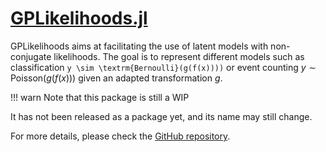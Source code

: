 # [GPLikelihoods.jl](https://github.com/JuliaGaussianProcesses/GPLikelihoods.jl/)

GPLikelihoods aims at facilitating the use of latent models with non-conjugate likelihoods.
The goal is to represent different models such as classification ``y \sim \textrm{Bernoulli}(g(f(x))))`` or event counting ${y \sim \textrm{Poisson}(g(f(x)))}$ given an adapted transformation $g$.

!!! warn
    Note that this package is still a WIP

It has not been released as a package yet, and its name may still change.

For more details, please check the [GitHub repository](https://github.com/JuliaGaussianProcesses/GPLikelihoods.jl/).
